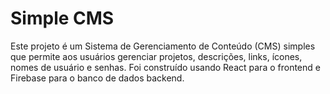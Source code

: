 # Simple CMS
 Este projeto é um Sistema de Gerenciamento de Conteúdo (CMS) simples que permite aos usuários gerenciar projetos, descrições, links, ícones, nomes de usuário e senhas. Foi construído usando React para o frontend e Firebase para o banco de dados backend.
